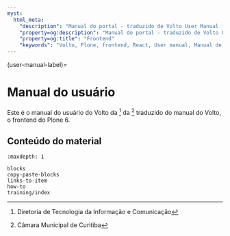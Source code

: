 ```yaml
---
myst:
  html_meta:
    "description": "Manual do portal - traduzido de Volto User Manual for Plone 6"
    "property=og:description": "Manual do portal - traduzido de Volto User Manual for Plone 6"
    "property=og:title": "Frontend"
    "keywords": "Volto, Plone, frontend, React, User manual, Manual de usuário"
---
```



(user-manual-label)=

# Manual do usuário 

Este é o manual do usuário do Volto da [^DTIC] da [^CMC] traduzido do manual do Volto, o frontend do Plone 6.


## Conteúdo do material

```{toctree}
:maxdepth: 1

blocks
copy-paste-blocks
links-to-item
how-to
training/index
```

[^DTIC]: Diretoria de Tecnologia da Informação e Comunicação
[^CMC]: Câmara Municipal de Curitiba
